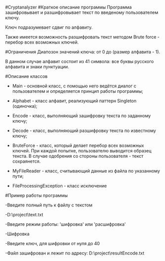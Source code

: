 #Cryptanalyzer
#Краткое описание программы
Программа зашифровывает и разшифровывает текст по введеному пользователем ключу.

Ключ подразумевает сдвиг по алфавиту.

Также имеется возможность разшифровать текст методом Brute force - перебор всех возможных ключей.

#Ограничения
Диапозон значений ключа: от 0 до (размер алфавита - 1).

В данном случае алфавит состоит из 41 символа: все буквы русского алфавита
и знаки пунктуации.

#Описание классов
- Main - основной класс, с помощью него ведётся диалог с пользователем
и определяется принцип работы программы;

- Alphabet - класс алфавит, реализующий паттерн Singleton (одиночка);

- Encode - класс, выполняющий зашифровку текста по заданному ключу;

- Decode - класс, выполняющий разшифровку текста по известному ключу;

- BruteForce - класс, который делает перебор всех возможных ключей. При каждой попытке,
пользователю выводится образец текста. В случае одобрения со стороны пользователя - текст сохраянется.

- MyFileReader - класс, считывающий данные из файла по указанному пути;

- FileProcessingException - класс исключение

#Пример работы программы

-Введите полный путь к файлу с текстом
 
-D:\project\text.txt

-Введите режим работы: 'шифровка' или 'расшифровка'

-Шифровка

-Введите ключ, для шифровки от нуля до 40

-Файл зашифрован и лежит по адресу: D:\project\resultEncode.txt


